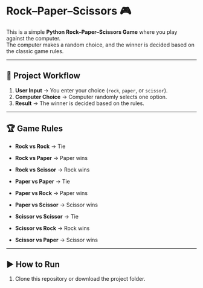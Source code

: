 # Rock–Paper–Scissors 🎮

This is a simple **Python Rock–Paper–Scissors Game** where you play against the computer.  
The computer makes a random choice, and the winner is decided based on the classic game rules.  

---

## 📌 Project Workflow
1. **User Input** → You enter your choice (`rock`, `paper`, or `scissor`).
2. **Computer Choice** → Computer randomly selects one option.
3. **Result** → The winner is decided based on the rules.

---

## 🏆 Game Rules
- **Rock vs Rock** → Tie  
- **Rock vs Paper** → Paper wins  
- **Rock vs Scissor** → Rock wins  

- **Paper vs Paper** → Tie  
- **Paper vs Rock** → Paper wins  
- **Paper vs Scissor** → Scissor wins  

- **Scissor vs Scissor** → Tie  
- **Scissor vs Rock** → Rock wins    
- **Scissor vs Paper** → Scissor wins  

---

## ▶️ How to Run
1. Clone this repository or download the project folder.  

